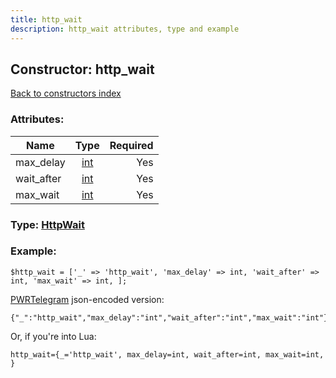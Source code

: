 ```yaml
---
title: http_wait
description: http_wait attributes, type and example
---
```

## Constructor: http\_wait  
[Back to constructors index](index.md)



### Attributes:

| Name     |    Type       | Required |
|----------|:-------------:|---------:|
|max\_delay|[int](../types/int.md) | Yes|
|wait\_after|[int](../types/int.md) | Yes|
|max\_wait|[int](../types/int.md) | Yes|



### Type: [HttpWait](../types/HttpWait.md)


### Example:

```
$http_wait = ['_' => 'http_wait', 'max_delay' => int, 'wait_after' => int, 'max_wait' => int, ];
```  

[PWRTelegram](https://pwrtelegram.xyz) json-encoded version:

```
{"_":"http_wait","max_delay":"int","wait_after":"int","max_wait":"int"}
```


Or, if you're into Lua:  


```
http_wait={_='http_wait', max_delay=int, wait_after=int, max_wait=int, }

```



